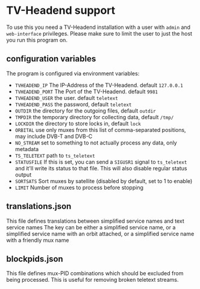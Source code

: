 # TV-Headend support

To use this you need a TV-Headend installation with a user with `admin` and `web-interface` privileges. Please make sure to limit the user to just the host you run this program on.


## configuration variables

The program is configured via environment variables:

  * `TVHEADEND_IP` The IP-Address of the TV-Headend. default `127.0.0.1`
  * `TVHEADEND_PORT` The Port of the TV-Headend. default `9981` 
  * `TVHEADEND_USER` the user. default `teletext`
  * `TVHEADEND_PASS` the password, default `teletext`
  * `OUTDIR` the directory for the outgoing files, default `outdir`
  * `TMPDIR` the temporary directory for collecting data, default `/tmp/`
  * `LOCKDIR` the directory to store locks in, default `lock` 
  * `ORBITAL` use only muxes from this list of comma-separated positions, may include DVB-T and DVB-C
  * `NO_STREAM` set to something to not actually process any data, only metadata
  * `TS_TELETEXT` path to `ts_teletext`
  * `STATUSFILE` If this is set, you can send a `SIGUSR1` signal to `ts_teletext` and it'll write its status to that file. This will also disable regular status output
  * `SORTSATS` Sort muxes by satellite (disabled by default, set to 1 to enable)
  * `LIMIT` Number of muxes to process before stopping


## translations.json

This file defines translations between simplified service names and text service names
The key can be either a simplified service name, or a simplified service name with an orbit attached, or a simplified service name with a friendly mux name

## blockpids.json

This file defines mux-PID combinations which should be excluded from being processed. This is useful for removing broken teletext streams.
